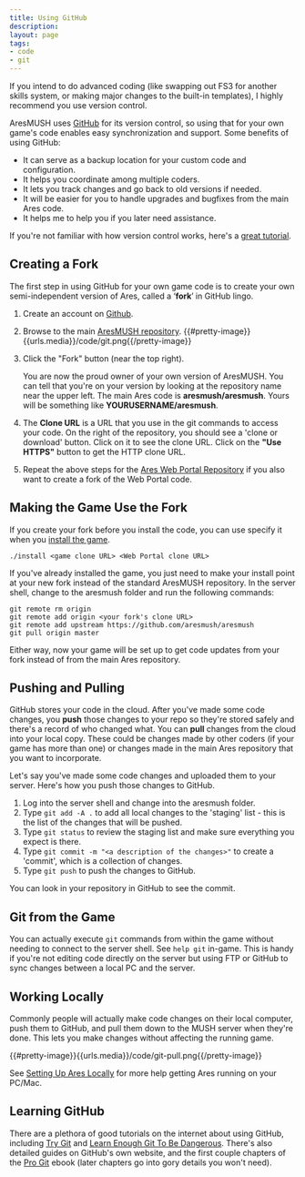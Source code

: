 ```yaml
---
title: Using GitHub
description:
layout: page
tags: 
- code
- git
---
```


If you intend to do advanced coding (like swapping out FS3 for another skills system, or making major changes to the built-in templates), I highly recommend you use version control.

AresMUSH uses [GitHub](http://www.github.com) for its version control, so using that for your own game's code enables easy synchronization and support.  Some benefits of using GitHub:

* It can serve as a backup location for your custom code and configuration.
* It helps you coordinate among multiple coders.
* It lets you track changes and go back to old versions if needed.
* It will be easier for you to handle upgrades and bugfixes from the main Ares code.
* It helps me to help you if you later need assistance.

If you're not familiar with how version control works, here's a [great tutorial](https://betterexplained.com/articles/a-visual-guide-to-version-control/).

## Creating a Fork

The first step in using GitHub for your own game code is to create your own semi-independent version of Ares, called a ‘**fork**’ in GitHub lingo. 

1. Create an account on [Github](https://www.github.com).
2. Browse to the main [AresMUSH repository](https://github.com/aresmush/aresmush).
    {{#pretty-image}}{{urls.media}}/code/git.png{{/pretty-image}}
3. Click the "Fork" button (near the top right).

    You are now the proud owner of your own version of AresMUSH.  You can tell that you're on your version by looking at the repository name near the upper left.  The main Ares code is **aresmush/aresmush**.  Yours will be something like  **YOURUSERNAME/aresmush**.    

4. The **Clone URL** is a URL that you use in the git commands to access your code.  On the right of the repository, you should see a 'clone or download' button.  Click on it to see the clone URL. Click on the **"Use HTTPS"** button to get the HTTP clone URL. 
5. Repeat the above steps for the [Ares Web Portal Repository](https://github.com/aresmush/ares-webportal) if you also want to create a fork of the Web Portal code.

## Making the Game Use the Fork

If you create your fork before you install the code, you can use specify it when you [install the game](/tutorials/install/basic-config).

    ./install <game clone URL> <Web Portal clone URL>

If you've already installed the game, you just need to make your install point at your new fork instead of the standard AresMUSH repository.  In the server shell, change to the aresmush folder and run the following commands:

    git remote rm origin
    git remote add origin <your fork's clone URL>
    git remote add upstream https://github.com/aresmush/aresmush
    git pull origin master

Either way, now your game will be set up to get code updates from your fork instead of from the main Ares repository.

## Pushing and Pulling

GitHub stores your code in the cloud.  After you've made some code changes, you **push** those changes to your repo so they're stored safely and there's a record of who changed what.   You can **pull** changes from the cloud into your local copy.  These could be changes made by other coders (if your game has more than one) or changes made in the main Ares repository that you want to incorporate.

Let's say you've made some code changes and uploaded them to your server.  Here's how you push those changes to GitHub.

1. Log into the server shell and change into the aresmush folder.
2. Type `git add -A .` to add all local changes to the 'staging' list - this is the list of the changes that will be pushed.
3. Type `git status` to review the staging list and make sure everything you expect is there.
4. Type `git commit -m "<a description of the changes>"` to create a 'commit', which is a collection of changes.
5. Type `git push` to push the changes to GitHub.

You can look in your repository in GitHub to see the commit.

## Git from the Game

You can actually execute `git` commands from within the game without needing to connect to the server shell.  See `help git` in-game.  This is handy if you're not editing code directly on the server but using FTP or GitHub to sync changes between a local PC and the server.

## Working Locally

Commonly people will actually make code changes on their local computer, push them to GitHub, and pull them down to the MUSH server when they're done.  This lets you make changes without affecting the running game.

{{#pretty-image}}{{urls.media}}/code/git-pull.png{{/pretty-image}}

See [Setting Up Ares Locally](/tutorials/code/local-setup) for more help getting Ares running on your PC/Mac.


## Learning GitHub

There are a plethora of good tutorials on the internet about using GitHub, including [Try Git](https://try.github.io)  and [Learn Enough Git To Be Dangerous](https://www.learnenough.com/git-tutorial).  There's also detailed guides on GitHub's own website, and the first couple chapters of the [Pro Git](https://git-scm.com/book/en/v2) ebook (later chapters go into gory details you won't need).
